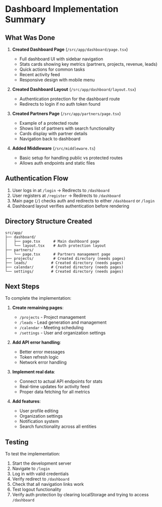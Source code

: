 # Dashboard Implementation Summary

## What Was Done

1. **Created Dashboard Page** (`/src/app/dashboard/page.tsx`)
   - Full dashboard UI with sidebar navigation
   - Stats cards showing key metrics (partners, projects, revenue, leads)
   - Quick actions for common tasks
   - Recent activity feed
   - Responsive design with mobile menu

2. **Created Dashboard Layout** (`/src/app/dashboard/layout.tsx`)
   - Authentication protection for the dashboard route
   - Redirects to login if no auth token found

3. **Created Partners Page** (`/src/app/partners/page.tsx`)
   - Example of a protected route
   - Shows list of partners with search functionality
   - Cards display with partner details
   - Navigation back to dashboard

4. **Added Middleware** (`/src/middleware.ts`)
   - Basic setup for handling public vs protected routes
   - Allows auth endpoints and static files

## Authentication Flow

1. User logs in at `/login` → Redirects to `/dashboard`
2. User registers at `/register` → Redirects to `/dashboard`
3. Main page (`/`) checks auth and redirects to either `/dashboard` or `/login`
4. Dashboard layout verifies authentication before rendering

## Directory Structure Created

```
src/app/
├── dashboard/
│   ├── page.tsx      # Main dashboard page
│   └── layout.tsx    # Auth protection layout
├── partners/
│   └── page.tsx      # Partners management page
├── projects/         # Created directory (needs pages)
├── leads/           # Created directory (needs pages)
├── calendar/        # Created directory (needs pages)
└── settings/        # Created directory (needs pages)
```

## Next Steps

To complete the implementation:

1. **Create remaining pages**:
   - `/projects` - Project management
   - `/leads` - Lead generation and management
   - `/calendar` - Meeting scheduling
   - `/settings` - User and organization settings

2. **Add API error handling**:
   - Better error messages
   - Token refresh logic
   - Network error handling

3. **Implement real data**:
   - Connect to actual API endpoints for stats
   - Real-time updates for activity feed
   - Proper data fetching for all metrics

4. **Add features**:
   - User profile editing
   - Organization settings
   - Notification system
   - Search functionality across all entities

## Testing

To test the implementation:

1. Start the development server
2. Navigate to `/login`
3. Log in with valid credentials
4. Verify redirect to `/dashboard`
5. Check that all navigation links work
6. Test logout functionality
7. Verify auth protection by clearing localStorage and trying to access `/dashboard`